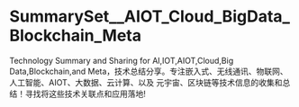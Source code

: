 # SummarySet__AIOT_Cloud_BigData_Blockchain_Meta
Technology Summary and Sharing for AI,IOT,AIOT,Cloud,Big Data,Blockchain,and Meta，技术总结分享。专注嵌入式、无线通讯、物联网、人工智能、AIOT、大数据、云计算、以及 元宇宙、区块链等技术信息的收集和总结！寻找将这些技术关联点和应用落地!
